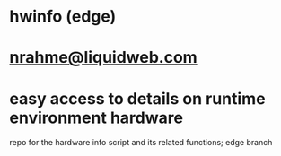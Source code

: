 # hwinfo (edge)
# nrahme@liquidweb.com
# easy access to details on runtime environment hardware
repo for the hardware info script and its related functions; edge branch
